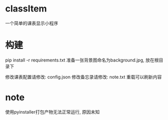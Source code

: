 # classItem
一个简单的课表显示小程序

# 构建
pip install -r requirements.txt
准备一张背景图命名为background.jpg, 放在根目录下

修改课表配置请修改: config.json
修改备忘录请修改: note.txt
重载可以刷新内容


# note
使用pyinstaller打包产物无法正常运行, 原因未知